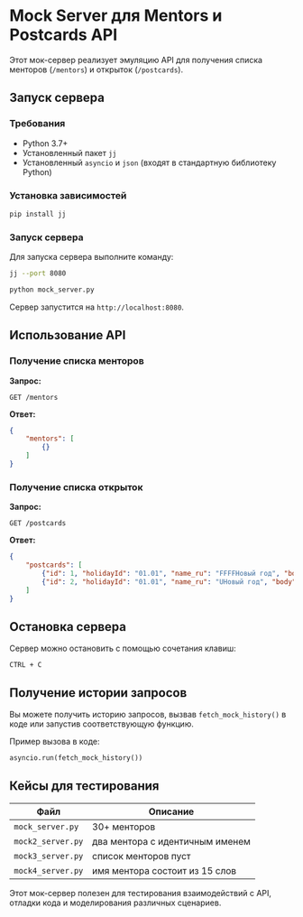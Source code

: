# Mock Server для Mentors и Postcards API

Этот мок-сервер реализует эмуляцию API для получения списка менторов (`/mentors`) и открыток (`/postcards`).

## Запуск сервера

### Требования
- Python 3.7+
- Установленный пакет `jj`
- Установленный `asyncio` и `json` (входят в стандартную библиотеку Python)

### Установка зависимостей
```sh
pip install jj
```

### Запуск сервера

Для запуска сервера выполните команду:
```sh
jj --port 8080
```

```sh
python mock_server.py
```

Сервер запустится на `http://localhost:8080`.

## Использование API

### Получение списка менторов
**Запрос:**
```http
GET /mentors
```

**Ответ:**
```json
{
    "mentors": [
        {}
    ]
}
```

### Получение списка открыток
**Запрос:**
```http
GET /postcards
```

**Ответ:**
```json
{
    "postcards": [
        {"id": 1, "holidayId": "01.01", "name_ru": "FFFFНовый год", "body": "🎉✨С Новым годом! Пусть этот год принесёт вам счастье, здоровье и успех!"},
        {"id": 2, "holidayId": "01.01", "name_ru": "UНовый год", "body": "🚀Новый год — это начало новой главы! Пусть она будет написана счастьем!"}
    ]
}
```

## Остановка сервера
Сервер можно остановить с помощью сочетания клавиш:
```
CTRL + C
```

## Получение истории запросов

Вы можете получить историю запросов, вызвав `fetch_mock_history()` в коде или запустив соответствующую функцию.

Пример вызова в коде:
```python
asyncio.run(fetch_mock_history())
```

## Кейсы для тестирования

| Файл | Описание |
|-------|-----------|
| `mock_server.py` | 30+ менторов |
| `mock2_server.py` | два ментора с идентичным именем |
| `mock3_server.py` | список менторов пуст |
| `mock4_server.py` | имя ментора состоит из 15 слов |

Этот мок-сервер полезен для тестирования взаимодействий с API, отладки кода и моделирования различных сценариев.




